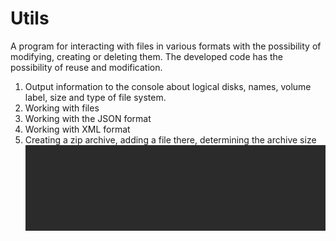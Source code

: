 # Utils
A program for interacting with files in various formats with the possibility of modifying, creating or deleting them. The developed code has the possibility of reuse and modification.
1. Output information to the console about logical disks, names, volume label, size and type of file system.
2. Working with files
3. Working with the JSON format
4. Working with XML format
5. Creating a zip archive, adding a file there, determining the archive size
![Proof](proof.gif)
